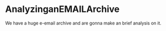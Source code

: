 # AnalyzinganEMAILArchive 
 We have a huge e-email archive and are gonna make an brief analysis on it.
